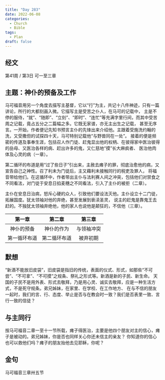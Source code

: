 ```yaml
---
title: "Day 283"
date: 2022-06-08
categories:
  - Church
  - Bible
tags:
  - Plan
draft: false
---
```


## 经文
第41周 / 第3日 可一至三章

## 主题：神仆的预备及工作
马可福音用另一个角度去描写主基督，它以“行”为主，共记十八件神迹，只有一篇讲论，所行的大都刻画入微。它描写主是受苦之仆人，在马可的记载中，
主是不停的服侍，“就”、“随即”、“立刻”、“即时”、“连忙”等充满字里行间，而其中受苦周之记载，竟占五分之二篇幅之多。它既无家谱，亦无主出生之记载，
甚至无序言。一开始，作者便记先知书预言主仆的先锋出来介绍他。主跟着受施洗约翰的洗，又受撒但的试探四十天，马可特别记载他“与野兽同在一处”。
接着的便是频密的传道及事奉生涯，包括召人作门徒、赶鬼显出他的权柄、在彼得家中医治彼得的岳母、又医治各样的病、赶出许多的鬼，又仁慈地“摸”长大麻疯者、
医治他肉体及心灵的病（一章）。

第二循环的布道是用“过了些日子”引出来，主赦去瘫子的罪，彻底治愈他的病，又宣告自己之神性。召了利未为门徒后，主又藉利未接触同行的税吏及罪人，
将福音带给他们。在这循环中，作者带出主仆与法利赛人间之冲突，包括他们对禁食之不同看法，对门徒于安息日掐麦穗之不同看法，引入了主仆的被拒（二章）。

主仆在安息日治病，怒斥心硬的众人，引致他们要设法灭他。主仆设立十二门徒，拓展国度。犹太领袖对他的弃绝，甚至发展到亵渎圣灵，
说主的赶鬼是靠鬼王去赶的。不独犹太领袖弃绝他，他的家人也说他是颠狂的，不信他（三章）。

|   第一章    |   第二章    |   第三章   |
|:--------:|:--------:|:-------:|
|  神仆的预备   |  神仆的作为   |  与领袖冲突  |
|  第一循环布道  |  第二循环布道  |  被弃初期   |

## 默想
“新酒不能放旧皮袋”，旧皮袋是指旧的传统，表面的仪式、形式，如那些“不可尝”、“不可拿”、“不可摸”之规条、祭礼之形式等。新酒是新的子民、新生命。
天国的子民不是用外表、形式去敬拜，乃是用心灵、诚实去敬拜，应是一种生活方式，不是死守规条。弟兄姊妹，在家里、在学校、在工作地方、
在与不信的朋友一起时，我们的言、行、态度、举止是否与在教会时一致？我们是否表里一致、言行一致的信徒？

## 与主同行
按马可福音二章一至十一节所载，瘫子得医治，主要是他四个朋友对主的信心，瘫子是被动的。弟兄姊妹，你是否也同样关心你还未信主的亲友？
你知道你的信心也可以救他们吗？瘫子的朋友抬他去见耶稣，你呢？

## 金句
马可福音三章卅五节

[comment]: <> (## 附录)

